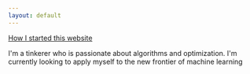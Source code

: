 ```yaml
---
layout: default
---
```


[How I started this website](website-getting-started)

I'm a tinkerer who is passionate about algorithms and optimization. I'm currently looking to apply myself to the new frontier of machine learning


